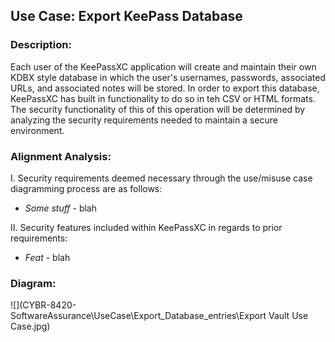 ## Use Case: Export KeePass Database


### Description:
Each user of the KeePassXC application will create and maintain their own KDBX style database in which the user's usernames, passwords, associated URLs, and associated notes will be stored. In order to export this database, KeePassXC has built in functionality to do so in teh CSV or HTML formats. The security functionality of this of this operation will be determined by analyzing the  security requirements needed to maintain a secure environment. 
### Alignment Analysis:
I. Security requirements deemed necessary through the use/misuse case diagramming process are as follows:
* *Some stuff* - blah 

II. Security features included within KeePassXC in regards to prior requirements:
* *Feat* - blah


### Diagram: 
![](CYBR-8420-SoftwareAssurance\UseCase\Export_Database_entries\Export Vault Use Case.jpg)